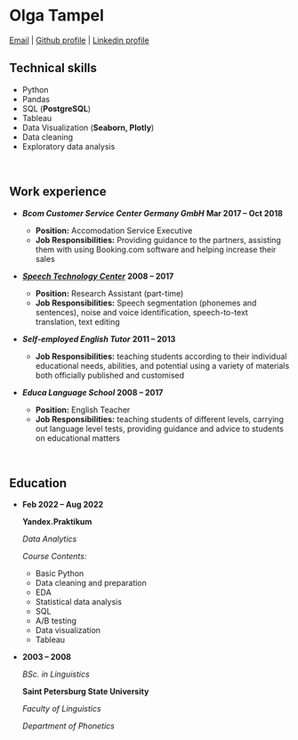 # Olga Tampel


[Email](mailto:tampel.olya@gmail.com) | [Github profile](https://github.com/otampel) | [Linkedin profile](https://www.https://www.linkedin.com/in/olga-tampel-357848158/)

## Technical skills
* Python
* Pandas
* SQL (**PostgreSQL**)
* Tableau
* Data Visualization (**Seaborn, Plotly**)
* Data cleaning
* Exploratory data analysis
<br/>

## Work experience

* _**Bcom Customer Service Center Germany GmbH**_ **Mar 2017 – Oct 2018**

  * **Position:** Accomodation Service Executive
  * **Job Responsibilities:** Providing guidance to the partners, assisting them with using Booking.com software and helping increase their sales


* _**[Speech Technology Center](https://speechpro.com/)**_ **2008 – 2017**

	 * **Position:** Research Assistant (part-time)
	 * **Job Responsibilities:** Speech segmentation (phonemes and sentences), noise and voice identification, speech-to-text translation, text editing


* _**Self-employed English Tutor**_ **2011 – 2013**

	 * **Job Responsibilities:** teaching students according to their individual educational needs, abilities, and potential using a variety of materials both officially published and customised


* _**Educa Language School**_ **2008 – 2017**

	 * **Position:** English Teacher
	 * **Job Responsibilities:** teaching students of different levels, carrying out language level tests, providing guidance and advice to students on educational matters

<br/>

## Education

* **Feb 2022 – Aug 2022**

  **Yandex.Praktikum**

	*Data Analytics*

	*Course Contents:*

	- Basic Python
	- Data cleaning and preparation
	- EDA
	- Statistical data analysis
	- SQL
	- A/B testing
	- Data visualization
	- Tableau


* **2003 – 2008**

	*BSc. in Linguistics*

	**Saint Petersburg State University**

	*Faculty of Linguistics*

	*Department of Phonetics*

<br/>
